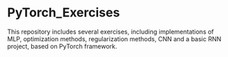 # PyTorch_Exercises
This repository includes several exercises, including implementations of MLP, optimization methods, regularization methods, CNN and a basic RNN project, based on PyTorch framework. 
